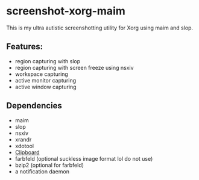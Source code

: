 # screenshot-xorg-maim

This is my ultra autistic screenshotting utility for Xorg using maim and slop.

## Features:

- region capturing with slop
- region capturing with screen freeze using nsxiv
- workspace capturing
- active monitor capturing
- active window capturing

## Dependencies

- maim
- slop
- nsxiv
- xrandr
- xdotool
- [Clipboard](https://github.com/Slackadays/Clipboard)
- farbfeld (optional suckless image format lol do not use)
- bzip2 (optional for farbfeld)
- a notification daemon
